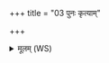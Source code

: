 +++
title = "03 पुनः कृत्याम्"

+++
<details><summary>मूलम् (WS)</summary>

पुनः कृत्यां कृत्याकृते गोधेवावटमन्नयत् ।  
सक्तुरिव सक्तुप्रेष्यं प्रतीचीः प्रति दध्म सत् ॥ ३ ॥
</details>